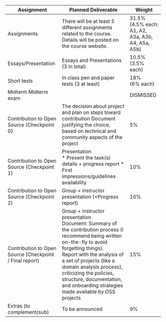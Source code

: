 | Assignment                                               | Planned Deliverable                                                                                                                                                                           | Weight  |
|----------------------------------------------------------|-----------------------------------------------------------------------------------------------------------------------------------------------------------------------------------------------|---------|
| Assignments                                              | There will be at least 5 different assignments related to the course. Details will be posted on the course website.                                                                           | 31.5% <br>(4.5% each: A1, A2, A3a, A3b, A4, A5a, A5b)   |
| Essays/Presentation                                      | Essays and Presentations (3 in total)                                                                                                                                                         | 10.5% <br>(3.5% each)   |
| Short tests                                              | In class pen and paper tests (3 at least)                                                                                                                                                     | 18% <br>(6% each)   |
| Midterm Midterm exam                                     |                                                                                                                                                                                               | DISMISSED|
| Contribution to Open Source (Checkpoint 0)               | The decision about project and plan on steps toward contribution Document justifying the choice, based on technical and community aspects of the project                                      | 5%      |
| Contribution to Open Source (Checkpoint 1)               | Presentation<br>* Present the task(s) details + progress report * First impressions/guidelines availability                                                                                                                                                                                  | 10%     |
| Contribution to Open Source (Checkpoint 2)               | Group + instructor presentation (+Progress report)                                                                                                                                                   | 10%     |
| Contribution to Open Source (Checkpoint / Final report)  | Group + instructor presentation<br> Document: Summary of the contribution process (I recommend being written on-the-fly to avoid forgetting things).<br>Report with the analysis of a set of projects (like a domain analysis process), criticizing the policies, structure, documentation, and onboarding strategies made available by OSS projects   | 15%     |
| Extras (to complement/sub)                               | To be announced                                                                                                                                                                               | 9%      |
